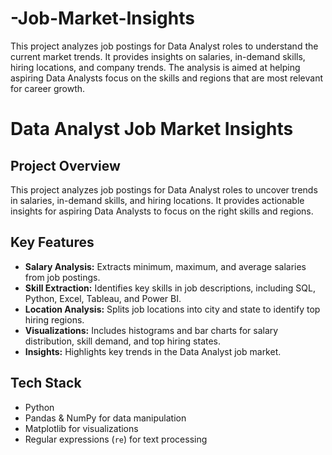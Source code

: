 # -Job-Market-Insights
This project analyzes job postings for Data Analyst roles to understand the current market trends. It provides insights on salaries, in-demand skills, hiring locations, and company trends. The analysis is aimed at helping aspiring Data Analysts focus on the skills and regions that are most relevant for career growth.

# Data Analyst Job Market Insights

## Project Overview
This project analyzes job postings for Data Analyst roles to uncover trends in salaries, in-demand skills, and hiring locations. It provides actionable insights for aspiring Data Analysts to focus on the right skills and regions.

## Key Features
- **Salary Analysis:** Extracts minimum, maximum, and average salaries from job postings.
- **Skill Extraction:** Identifies key skills in job descriptions, including SQL, Python, Excel, Tableau, and Power BI.
- **Location Analysis:** Splits job locations into city and state to identify top hiring regions.
- **Visualizations:** Includes histograms and bar charts for salary distribution, skill demand, and top hiring states.
- **Insights:** Highlights key trends in the Data Analyst job market.

## Tech Stack
- Python  
- Pandas & NumPy for data manipulation  
- Matplotlib for visualizations  
- Regular expressions (`re`) for text processing



